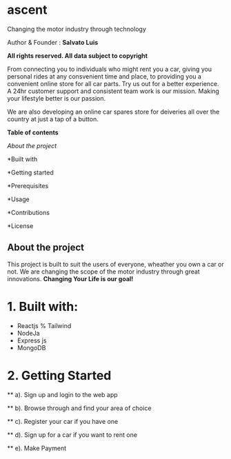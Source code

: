 # ascent
Changing the motor industry through technology

Author & Founder : **Salvato Luis**

**All rights reserved. All data subject to copyright**

From connecting you to individuals who might rent you a car, giving you personal rides at any consvenient time and place, to providing you a convenient online store for all car parts. Try us out for a better experience. A 24hr customer support and consistent team work is our mission. Making your lifestyle better is our passion.

We are also developing an online car spares store for deiveries all over the country at just a tap of a button.

**Table of contents**

*About the project*

*Built with

*Getting started

*Prerequisites

*Usage

*Contributions

*License

## About the project

This project is built to suit the users of everyone, wheather you own a car or not. We are changing the scope of the motor industry through great innovations. **Changing Your Life is our goal!**


# 1. Built with:

* Reactjs % Tailwind
* NodeJa
* Express js
* MongoDB

# 2. Getting Started

** a). Sign up and login to the web app

** b). Browse through and find your area of choice

** c). Register your car if you have one

** d). Sign up for a car if you want to rent one

** e). Make Payment